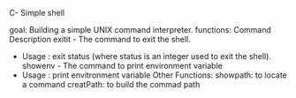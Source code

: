 C- Simple shell

goal: Building a simple UNIX command interpreter.
functions:
Command	Description
exitit	- The command to exit the shell.
- Usage : exit status (where status is an integer used to exit the shell).
showenv - The command to print  environment variable
- Usage : print envitronment variable
Other Functions:
showpath: to locate a command
creatPath: to build the commad path
